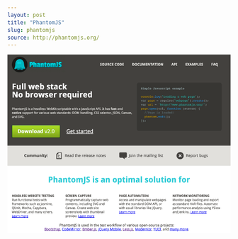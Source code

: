 ```yaml
---
layout: post
title: "PhantomJS"
slug: phantomjs
source: http://phantomjs.org/
---
```


<img src="/screenshots/phantomjs.png">
